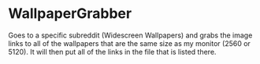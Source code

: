 # WallpaperGrabber
Goes to a specific subreddit (Widescreen Wallpapers) and grabs the image links to all of the wallpapers that are the same size as my monitor (2560 or 5120).
It will then put all of the links in the file that is listed there.
